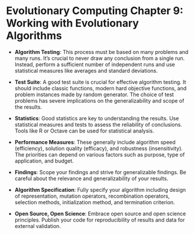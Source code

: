 # Evolutionary Computing Chapter 9: Working with Evolutionary Algorithms


- **Algorithm Testing**: This process must be based on many problems and many runs. It’s crucial to never draw any conclusion from a single run. Instead, perform a sufficient number of independent runs and use statistical measures like averages and standard deviations.

- **Test Suite**: A good test suite is crucial for effective algorithm testing. It should include classic functions, modern hard objective functions, and problem instances made by random generator. The choice of test problems has severe implications on the generalizability and scope of the results.

- **Statistics**: Good statistics are key to understanding the results. Use statistical measures and tests to assess the reliability of conclusions. Tools like R or Octave can be used for statistical analysis.

- **Performance Measures**: These generally include algorithm speed (efficiency), solution quality (efficacy), and robustness (insensitivity). The priorities can depend on various factors such as purpose, type of application, and budget.

- **Findings**: Scope your findings and strive for generalizable findings. Be careful about the relevance and generalizability of your results.

- **Algorithm Specification**: Fully specify your algorithm including design of representation, mutation operators, recombination operators, selection methods, initialization method, and termination criterion.

- **Open Source, Open Science**: Embrace open source and open science principles. Publish your code for reproducibility of results and data for external validation.